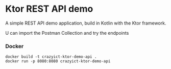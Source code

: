 # Ktor REST API demo

A simple REST API demo application, build in Kotlin with the Ktor framework.

U can import the Postman Collection and try the endpoints

### Docker

```
docker build -t crazyict-ktor-demo-api .
docker run -p 8080:8080 crazyict-ktor-demo-api
```

